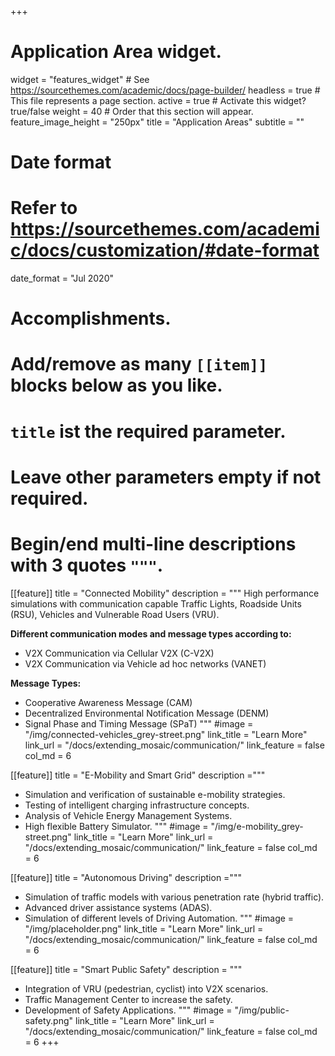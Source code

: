 +++
# Application Area widget.
widget = "features_widget"  # See https://sourcethemes.com/academic/docs/page-builder/
headless = true  # This file represents a page section.
active = true  # Activate this widget? true/false
weight = 40  # Order that this section will appear.
feature_image_height = "250px"
title = "Application Areas"
subtitle = ""

# Date format
#   Refer to https://sourcethemes.com/academic/docs/customization/#date-format
date_format = "Jul 2020"

# Accomplishments.
#   Add/remove as many `[[item]]` blocks below as you like.
#   `title` ist the required parameter.
#   Leave other parameters empty if not required.
#   Begin/end multi-line descriptions with 3 quotes `"""`.

[[feature]]
  title = "Connected Mobility"
  description = """
  High performance simulations with communication capable Traffic Lights, Roadside Units (RSU), Vehicles and Vulnerable Road Users (VRU).

  <b>Different communication modes and message types according to:</b> 
  - V2X Communication via Cellular V2X (C-V2X)
  - V2X Communication via Vehicle ad hoc networks (VANET)

  <b>Message Types:</b>
  - Cooperative Awareness Message (CAM)
  - Decentralized Environmental Notification Message (DENM)
  - Signal Phase and Timing Message (SPaT)
  """
  #image = "/img/connected-vehicles_grey-street.png"
  link_title = "Learn More"
  link_url = "/docs/extending_mosaic/communication/"
  link_feature = false
  col_md = 6

[[feature]]
  title = "E-Mobility and Smart Grid"
  description ="""
  - Simulation and verification of sustainable e-mobility strategies.
  - Testing of intelligent charging infrastructure concepts.
  - Analysis of Vehicle Energy Management Systems. 
  - High flexible Battery Simulator.
  """
  #image = "/img/e-mobility_grey-street.png"
  link_title = "Learn More"
  link_url = "/docs/extending_mosaic/communication/"
  link_feature = false
  col_md = 6
  
[[feature]]
  title = "Autonomous Driving"
  description ="""
  - Simulation of traffic models with various penetration rate (hybrid traffic).
  - Advanced driver assistance systems (ADAS).
  - Simulation of different levels of Driving Automation.
  """
  #image = "/img/placeholder.png"
  link_title = "Learn More"
  link_url = "/docs/extending_mosaic/communication/"
  link_feature = false
  col_md = 6

[[feature]]
  title = "Smart Public Safety"
  description = """
  - Integration of VRU (pedestrian, cyclist) into V2X scenarios.
  - Traffic Management Center to increase the safety.
  - Development of Safety Applications.
  """
  #image = "/img/public-safety.png"
  link_title = "Learn More"
  link_url = "/docs/extending_mosaic/communication/"
  link_feature = false
  col_md = 6
+++
